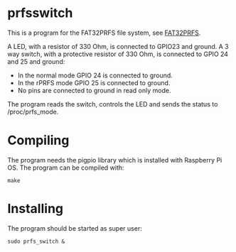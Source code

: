 # prfsswitch
This is a program for the FAT32PRFS file system, see [FAT32PRFS](https://github.com/elbojvv/fat32prfs).

A LED, with a resistor of 330 Ohm, is connected to GPIO23 and ground. A 3 way switch, with a protective resistor of 330 Ohm, is connected to GPIO 24 and 25 and ground:
- In the normal mode GPIO 24 is connected to ground.
- In the rPRFS mode GPIO 25 is connected to ground.
- No pins are connected to ground in read only mode.

The program reads the switch, controls the LED and sends the status to /proc/prfs_mode.

 # Compiling
The program needs the pigpio library which is installed with Raspberry Pi OS. The program can be compiled with:
```
make
```

# Installing 
The program should be started as super user:
```
sudo prfs_switch &
```
